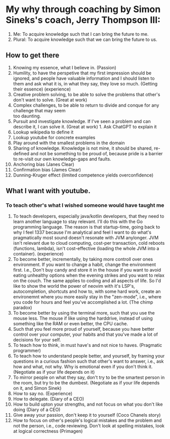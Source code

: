 # My why through coaching by Simon Sineks's coach, Jerry Thompson III:

1. Me: To acquire knowledge such that I can bring the future to me.  
2. Plural: To acquire knowledge such that we can bring the future to us.  

## How to get there  
  
1. Knowing my essence, what I believe in. (Passion)
2. Humility, to have the perspetive that my first impression should be ignored, and people have
valuable information and I should listen to them and ask what it is, in what they say, they love so much. (Getting their essence) (experience) 
3. Creative problem solving, to be able to solve the problems that other's don't want to solve. (Great at work) 
4. Complex challenges, to be able to return to divide and conque for any challenge that may seem  
too daunting.
5. Pursuit and investigate knowledge. If I've seen a problem and can describe it, I can solve it. (Great at work)  1. Ask ChatGPT to explain it
 2. Lookup wikipedia to define it  
 3. Lookup youtube for concrete examples
 4. Play around with the smallest problems in the domain  
6. Sharing of knowledge. Knowledge is not mine, it should be shared, re-defined and not be something to be proud of, because pride is a barrier to re-visit our own knowledge-gaps and faults.
 1. Anchoring bias (Janes Clear) 
 2. Confirmation bias (James Clear) 
 3. Dunning-Kruger effect (limited competence yields overconfidence)

## What I want with youtube.
### To teach other's what I wished someone would have taught me  
1. To teach developers, especially java/kotlin developers, that they need to learn another language to stay relevant. I'll do this with the Go programming language. The reason is that startup-time, going back to why I feel 1337 because I'm analytical and feel I want to do what's pragmatically most sound doesn't resonate with JVM anylonger. JVM isn't relevant due to cloud computing, cost-per transaction, cold reboots (functions, lambda), isn't cost-effective (loading the whole JVM into a container). (experience)   
2. To become better, incrementally, by taking more controll over ones environment. If you want to change a habit, change the environment first. I.e., Don't buy candy and store it in the house if you want to avoid eating unhealthy options when the evening strikes and you want to relax on the couch. The same applies to coding and all aspects of life. So I'd like to show the world the power of neovim with it's LSP's, autocompletion, shortcuts and how to, with some hard work, create an environemnt where you more easily stay in the "zen-mode", i.e., where you code for hours and feel you've accomplished a lot. (The chimp paradox) 
3. To become better by using the terminal more, such that you use the mouse less. The mouse if like using the harddrive, instead of using something like the RAM or even better, the CPU cache. 
4. Such that you feel more proud of yourself, because you have better control over your computer, your habits and that you've made a lot of decisions for your self. 
5. To teach how to think, in must have's and not nice to haves. (Pragmatic programmer)
6. To teach how to understand people better, and yourself, by framing your questions in a curious fashion such that other's want to answer, i.e., ask how and what, not why. Why is emotional even if you don't think it. (Negotiate as if your life depends on it)
7. To mirror people on what they say, don't try to be the smartest person in the room, but try to be the dumbest. (Negotiate as if your life depends on it, and Simon Sinek)  
8. How to say no. (Experience) 
9. How to delegate.  (Diary of a CEO)
10. How to build upton your strengths, and not focus on what you don't like doing (Diary of a CEO)
11. Give away your passion, don't keep it to yourself (Coco Chanels story)
12. How to focus on other's people's logical mistakes and the problem and not the person, i.e., code reviewing. Don't look at spelling mistakes, look at logical correctness (Primagen)

